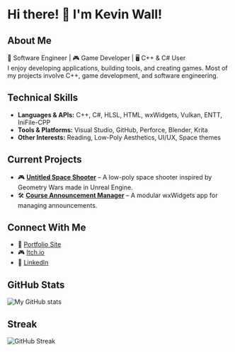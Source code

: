 # Hi there! 👋 I'm Kevin Wall!
##  About Me
🚀 Software Engineer | 🎮 Game Developer | 🖥️ C++ & C# User  
I enjoy developing applications, building tools, and creating games. Most of my projects involve C++, game development, and software engineering.  

## Technical Skills  
- **Languages & APIs:** C++, C#, HLSL, HTML, wxWidgets, Vulkan, ENTT, IniFile-CPP 
- **Tools & Platforms:** Visual Studio, GitHub, Perforce, Blender, Krita
- **Other Interests:** Reading, Low-Poly Aesthetics, UI/UX, Space themes

## Current Projects  
- 🎮 **[Untitled Space Shooter](https://swift-kevin.github.io/SitePages/UntitledSpaceShooter.html)** – A low-poly space shooter inspired by Geometry Wars made in Unreal Engine.  
- 🛠️ **[Course Announcement Manager](https://github.com/Swift-Kevin/OpenLabAutoAnnouncer)** – A modular wxWidgets app for managing announcements.

## Connect With Me  
- 🔗 [Portfolio Site](https://swift-kevin.github.io/)
- 🎮 [Itch.io](https://swift-kevin.itch.io)  
- 💼 [LinkedIn](https://www.linkedin.com/in/kevinwall-gamedev)

## GitHub Stats  
![My GitHub stats](https://github-readme-stats.vercel.app/api?username=Swift-Kevin&show_icons=true&theme=github_dark )  

## Streak  
![GitHub Streak](https://github-readme-streak-stats.herokuapp.com/?user=Swift-Kevin&theme=github_dark )  

